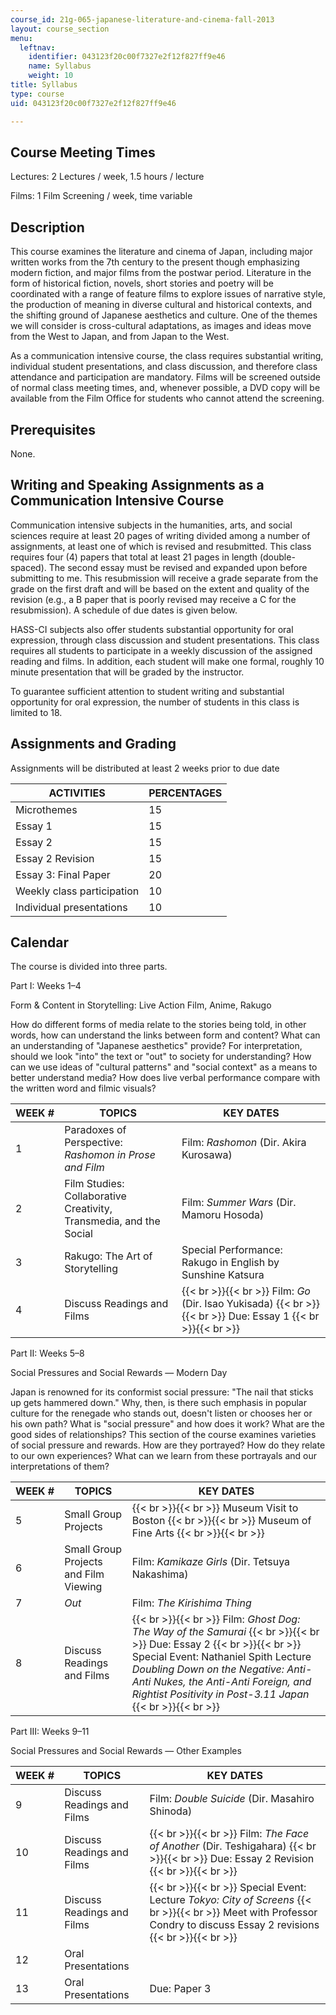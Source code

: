 ```yaml
---
course_id: 21g-065-japanese-literature-and-cinema-fall-2013
layout: course_section
menu:
  leftnav:
    identifier: 043123f20c00f7327e2f12f827ff9e46
    name: Syllabus
    weight: 10
title: Syllabus
type: course
uid: 043123f20c00f7327e2f12f827ff9e46

---
```


Course Meeting Times
--------------------

Lectures: 2 Lectures / week, 1.5 hours / lecture

Films: 1 Film Screening / week, time variable

Description
-----------

This course examines the literature and cinema of Japan, including major written works from the 7th century to the present though emphasizing modern fiction, and major films from the postwar period. Literature in the form of historical fiction, novels, short stories and poetry will be coordinated with a range of feature films to explore issues of narrative style, the production of meaning in diverse cultural and historical contexts, and the shifting ground of Japanese aesthetics and culture. One of the themes we will consider is cross-cultural adaptations, as images and ideas move from the West to Japan, and from Japan to the West.

As a communication intensive course, the class requires substantial writing, individual student presentations, and class discussion, and therefore class attendance and participation are mandatory. Films will be screened outside of normal class meeting times, and, whenever possible, a DVD copy will be available from the Film Office for students who cannot attend the screening.

Prerequisites
-------------

None.

Writing and Speaking Assignments as a Communication Intensive Course
--------------------------------------------------------------------

Communication intensive subjects in the humanities, arts, and social sciences require at least 20 pages of writing divided among a number of assignments, at least one of which is revised and resubmitted. This class requires four (4) papers that total at least 21 pages in length (double-spaced). The second essay must be revised and expanded upon before submitting to me. This resubmission will receive a grade separate from the grade on the first draft and will be based on the extent and quality of the revision (e.g., a B paper that is poorly revised may receive a C for the resubmission). A schedule of due dates is given below.

HASS-CI subjects also offer students substantial opportunity for oral expression, through class discussion and student presentations. This class requires all students to participate in a weekly discussion of the assigned reading and films. In addition, each student will make one formal, roughly 10 minute presentation that will be graded by the instructor.

To guarantee sufficient attention to student writing and substantial opportunity for oral expression, the number of students in this class is limited to 18.

Assignments and Grading
-----------------------

Assignments will be distributed at least 2 weeks prior to due date

| ACTIVITIES | PERCENTAGES |
| --- | --- |
| Microthemes | 15 |
| Essay 1 | 15 |
| Essay 2 | 15 |
| Essay 2 Revision | 15 |
| Essay 3: Final Paper | 20 |
| Weekly class participation | 10 |
| Individual presentations | 10 

Calendar
--------

The course is divided into three parts.

Part I: Weeks 1–4

Form & Content in Storytelling: Live Action Film, Anime, Rakugo

How do different forms of media relate to the stories being told, in other words, how can understand the links between form and content? What can an understanding of "Japanese aesthetics" provide? For interpretation, should we look "into" the text or "out" to society for understanding? How can we use ideas of "cultural patterns" and "social context" as a means to better understand media? How does live verbal performance compare with the written word and filmic visuals?

| WEEK # | TOPICS | KEY DATES |
| --- | --- | --- |
| 1 | Paradoxes of Perspective: _Rashomon in Prose and Film_ | Film: _Rashomon_ (Dir. Akira Kurosawa) |
| 2 | Film Studies: Collaborative Creativity, Transmedia, and the Social | Film: _Summer Wars_ (Dir. Mamoru Hosoda) |
| 3 | Rakugo: The Art of Storytelling | Special Performance: Rakugo in English by Sunshine Katsura |
| 4 | Discuss Readings and Films |  {{< br >}}{{< br >}} Film: _Go_ (Dir. Isao Yukisada) {{< br >}}{{< br >}} Due: Essay 1 {{< br >}}{{< br >}}  

Part II: Weeks 5–8

Social Pressures and Social Rewards — Modern Day

Japan is renowned for its conformist social pressure: "The nail that sticks up gets hammered down." Why, then, is there such emphasis in popular culture for the renegade who stands out, doesn't listen or chooses her or his own path? What is "social pressure" and how does it work? What are the good sides of relationships? This section of the course examines varieties of social pressure and rewards. How are they portrayed? How do they relate to our own experiences? What can we learn from these portrayals and our interpretations of them?

| WEEK # | TOPICS | KEY DATES |
| --- | --- | --- |
| 5 | Small Group Projects |  {{< br >}}{{< br >}} Museum Visit to Boston {{< br >}}{{< br >}} Museum of Fine Arts {{< br >}}{{< br >}}  |
| 6 | Small Group Projects and Film Viewing | Film: _Kamikaze Girls_ (Dir. Tetsuya Nakashima) |
| 7 | _Out_ | Film: _The Kirishima Thing_ |
| 8 | Discuss Readings and Films |  {{< br >}}{{< br >}} Film: _Ghost Dog: The Way of the Samurai_ {{< br >}}{{< br >}} Due: Essay 2 {{< br >}}{{< br >}} Special Event: Nathaniel Spith Lecture _Doubling Down on the Negative: Anti-Anti Nukes, the Anti-Anti Foreign, and Rightist Positivity in Post-3.11 Japan_ {{< br >}}{{< br >}}  

Part III: Weeks 9–11

Social Pressures and Social Rewards — Other Examples

| WEEK # | TOPICS | KEY DATES |
| --- | --- | --- |
| 9 | Discuss Readings and Films | Film: _Double Suicide_ (Dir. Masahiro Shinoda) |
| 10 | Discuss Readings and Films |  {{< br >}}{{< br >}} Film: _The Face of Another_ (Dir. Teshigahara) {{< br >}}{{< br >}} Due: Essay 2 Revision {{< br >}}{{< br >}}  |
| 11 | Discuss Readings and Films |  {{< br >}}{{< br >}} Special Event: Lecture _Tokyo: City of Screens_ {{< br >}}{{< br >}} Meet with Professor Condry to discuss Essay 2 revisions {{< br >}}{{< br >}}  |
| 12 | Oral Presentations | &nbsp; |
| 13 | Oral Presentations | Due: Paper 3